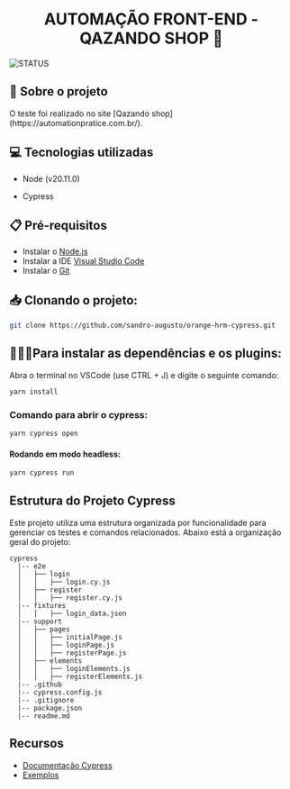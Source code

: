 

<h1 align="center"> AUTOMAÇÃO FRONT-END - QAZANDO SHOP 🍊</h1>

![STATUS](https://img.shields.io/static/v1?label=STATUS&message=%20Finalizado&color=&style=for-the-badge)


## 💬 Sobre o projeto
<p> O teste foi realizado no site [Qazando shop](https://automationpratice.com.br/). </p>

## 💻 Tecnologias utilizadas

- Node (v20.11.0)

- Cypress

## 📋 Pré-requisitos
- Instalar o [Node.js](https://nodejs.org/)
- Instalar a IDE [Visual Studio Code](https://code.visualstudio.com/download)
- Instalar o [Git](https://git-scm.com/downloads) 

##  📥 Clonando o projeto:
```bash
git clone https://github.com/sandro-augusto/orange-hrm-cypress.git
  ```

##  👩🏻‍💻​ Para instalar as dependências e os plugins:

Abra o terminal no VSCode (use CTRL + J) e digite o seguinte comando:

```bash
yarn install
  ```

### Comando para abrir o cypress:

```bash
yarn cypress open
  ```

#### Rodando em modo headless:
```bash
yarn cypress run
```

## Estrutura do Projeto Cypress

Este projeto utiliza uma estrutura organizada por funcionalidade para gerenciar os testes e comandos relacionados. Abaixo está a organização geral do projeto:

    cypress
      |-- e2e
      │   ├── login
      │   │   ├── login.cy.js
      │   ├── register
      │   │   ├── register.cy.js
      |-- fixtures
      │   │   ├── login_data.json
      |-- support
      │   ├── pages
      │   │   ├── initialPage.js
      │   │   ├── loginPage.js
      │   │   ├── registerPage.js
      │   ├── elements
      │   │   ├── loginElements.js
      │   │   ├── registerElements.js
      |-- .github
      |-- cypress.config.js
      |-- .gitignore
      |-- package.json
      |-- readme.md

## Recursos
- [Documentação Cypress](https://docs.cypress.io/guides/overview/why-cypress)
- [Exemplos](https://github.com/cypress-io/cypress-example-recipes)